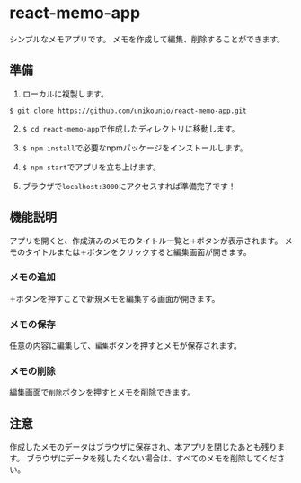 # react-memo-app

シンプルなメモアプリです。
メモを作成して編集、削除することができます。

## 準備

1. ローカルに複製します。

```
$ git clone https://github.com/unikounio/react-memo-app.git
```

2. `$ cd react-memo-app`で作成したディレクトリに移動します。

3. `$ npm install`で必要なnpmパッケージをインストールします。

4. `$ npm start`でアプリを立ち上げます。

5. ブラウザで`localhost:3000`にアクセスすれば準備完了です！

## 機能説明

アプリを開くと、作成済みのメモのタイトル一覧と`＋`ボタンが表示されます。
メモのタイトルまたは`＋`ボタンをクリックすると編集画面が開きます。

### メモの追加

`＋`ボタンを押すことで新規メモを編集する画面が開きます。

### メモの保存

任意の内容に編集して、`編集`ボタンを押すとメモが保存されます。

### メモの削除

編集画面で`削除`ボタンを押すとメモを削除できます。

## 注意

作成したメモのデータはブラウザに保存され、本アプリを閉じたあとも残ります。
ブラウザにデータを残したくない場合は、すべてのメモを削除してください。
